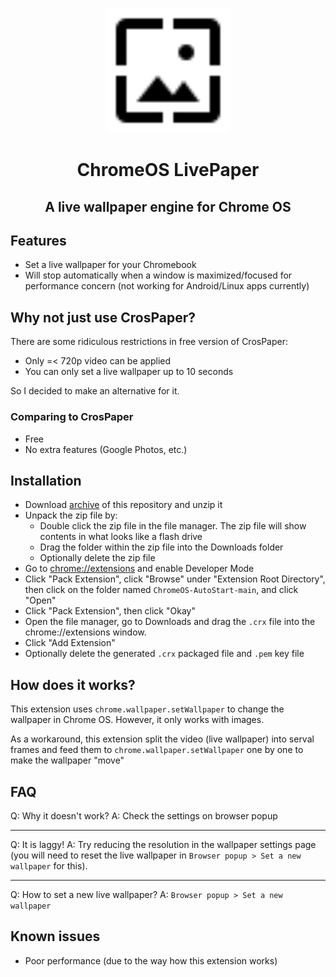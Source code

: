 <p align="center">
  <img src="/icon.svg" height="200" alt="logo" />
</p>
<h1 align="center">ChromeOS LivePaper</h1>
<h2 align="center">A live wallpaper engine for Chrome OS</h2>

## Features
- Set a live wallpaper for your Chromebook
- Will stop automatically when a window is maximized/focused for performance concern (not working for Android/Linux apps currently)

## Why not just use CrosPaper?
There are some ridiculous restrictions in free version of CrosPaper:
- Only =< 720p video can be applied
- You can only set a live wallpaper up to 10 seconds

So I decided to make an alternative for it.

### Comparing to CrosPaper
- Free
- No extra features (Google Photos, etc.)

## Installation

- Download [archive](https://github.com/supechicken/ChromeOS-LivePaper/archive/refs/heads/main.zip) of this repository and unzip it
- Unpack the zip file by:
  - Double click the zip file in the file manager. The zip file will show contents in what looks like a flash drive
  - Drag the folder within the zip file into the Downloads folder
  - Optionally delete the zip file
- Go to [chrome://extensions](chrome://extensions) and enable Developer Mode
- Click "Pack Extension", click "Browse" under "Extension Root Directory", then click on the folder named `ChromeOS-AutoStart-main`, and click "Open"
- Click "Pack Extension", then click "Okay"
- Open the file manager, go to Downloads and drag the `.crx` file into the chrome://extensions window.
- Click "Add Extension"
- Optionally delete the generated `.crx` packaged file and `.pem` key file

## How does it works?

This extension uses `chrome.wallpaper.setWallpaper` to change the wallpaper in Chrome OS. However, it only works with images.

As a workaround, this extension split the video (live wallpaper) into serval frames and feed them to `chrome.wallpaper.setWallpaper` one by one to make the wallpaper "move"

## FAQ
Q: Why it doesn't work?
A: Check the settings on browser popup

---

Q: It is laggy!
A: Try reducing the resolution in the wallpaper settings page (you will need to reset the live wallpaper in `Browser popup > Set a new wallpaper` for this).

---

Q: How to set a new live wallpaper?
A: `Browser popup > Set a new wallpaper`

## Known issues
- Poor performance (due to the way how this extension works)
